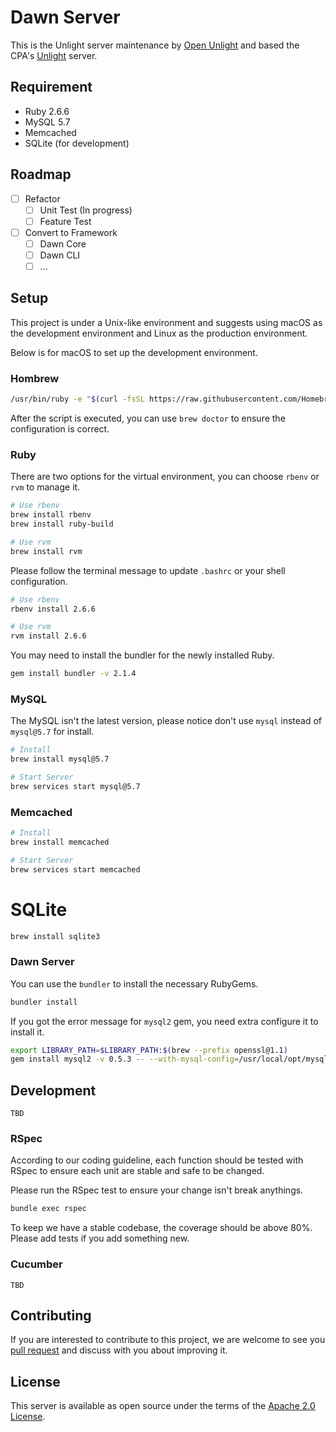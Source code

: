 Dawn Server
===

This is the Unlight server maintenance by [Open Unlight](https://unlight.app) and based the CPA's [Unlight](https://github.com/unlightcpa/Unlight/) server.

## Requirement

* Ruby 2.6.6
* MySQL 5.7
* Memcached
* SQLite (for development)

## Roadmap

* [ ] Refactor
  * [ ] Unit Test (In progress)
  * [ ] Feature Test
* [ ] Convert to Framework
  * [ ] Dawn Core
  * [ ] Dawn CLI
  * [ ] ...

## Setup

This project is under a Unix-like environment and suggests using macOS as the development environment and Linux as the production environment.

Below is for macOS to set up the development environment.

### Hombrew

```bash
/usr/bin/ruby -e "$(curl -fsSL https://raw.githubusercontent.com/Homebrew/install/master/install)"
```

After the script is executed, you can use `brew doctor` to ensure the configuration is correct.

### Ruby

There are two options for the virtual environment, you can choose `rbenv` or `rvm` to manage it.

```bash
# Use rbenv
brew install rbenv
brew install ruby-build

# Use rvm
brew install rvm
```

Please follow the terminal message to update `.bashrc` or your shell configuration.

```bash
# Use rbenv
rbenv install 2.6.6

# Use rvm
rvm install 2.6.6
```

You may need to install the bundler for the newly installed Ruby.


```bash
gem install bundler -v 2.1.4
```

### MySQL

The MySQL isn't the latest version, please notice don't use `mysql` instead of `mysql@5.7` for install.

```bash
# Install
brew install mysql@5.7

# Start Server
brew services start mysql@5.7
```

### Memcached

```bash
# Install
brew install memcached

# Start Server
brew services start memcached
```

# SQLite

```bash
brew install sqlite3
```

### Dawn Server

You can use the `bundler` to install the necessary RubyGems.

```bash
bundler install
```

If you got the error message for `mysql2` gem, you need extra configure it to install it.

```bash
export LIBRARY_PATH=$LIBRARY_PATH:$(brew --prefix openssl@1.1)
gem install mysql2 -v 0.5.3 -- --with-mysql-config=/usr/local/opt/mysql@5.7/bin/mysql_config
```

## Development

    TBD

### RSpec

According to our coding guideline, each function should be tested with RSpec to ensure each unit are stable and safe to be changed.

Please run the RSpec test to ensure your change isn't break anythings.

```bash
bundle exec rspec
```

To keep we have a stable codebase, the coverage should be above 80%. Please add tests if you add something new.

### Cucumber

    TBD

## Contributing

If you are interested to contribute to this project, we are welcome to see you [pull request](https://github.com/open-unlight/dawn/pulls) and discuss with you about improving it.

## License

This server is available as open source under the terms of the [Apache 2.0 License](https://opensource.org/licenses/Apache2.0).
